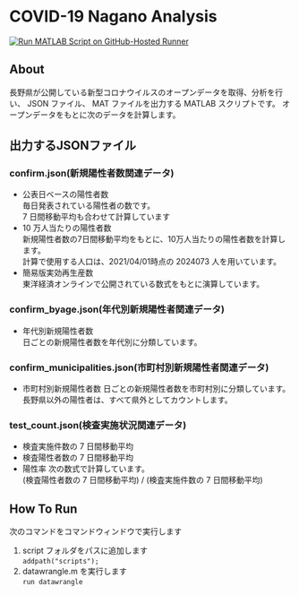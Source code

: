 # COVID-19 Nagano Analysis
[![Run MATLAB Script on GitHub-Hosted Runner](https://github.com/kikd/covid19-nagano-analyze/actions/workflows/matlab.yml/badge.svg)](https://github.com/kikd/covid19-nagano-analyze/actions/workflows/matlab.yml)
## About
長野県が公開している新型コロナウイルスのオープンデータを取得、分析を行い、 JSON ファイル、 MAT ファイルを出力する MATLAB スクリプトです。
オープンデータをもとに次のデータを計算します。

## 出力するJSONファイル
### confirm.json(新規陽性者数関連データ)
* 公表日ベースの陽性者数  
  毎日発表されている陽性者の数です。  
  7 日間移動平均も合わせて計算しています
* 10 万人当たりの陽性者数  
  新規陽性者数の7日間移動平均をもとに、10万人当たりの陽性者数を計算します。  
  計算で使用する人口は、2021/04/01時点の 2024073 人を用いています。  
* 簡易版実効再生産数  
  東洋経済オンラインで公開されている数式をもとに演算しています。  
### confirm_byage.json(年代別新規陽性者関連データ)
* 年代別新規陽性者数  
  日ごとの新規陽性者数を年代別に分類しています。
### confirm_municipalities.json(市町村別新規陽性者関連データ)
* 市町村別新規陽性者数
  日ごとの新規陽性者数を市町村別に分類しています。  
  長野県以外の陽性者は、すべて県外としてカウントします。

### test_count.json(検査実施状況関連データ)
* 検査実施件数の 7 日間移動平均
* 検査陽性者数の 7 日間移動平均
* 陽性率
  次の数式で計算しています。  
  (検査陽性者数の 7 日間移動平均) / (検査実施件数の 7 日間移動平均)

## How To Run
次のコマンドをコマンドウィンドウで実行します
1. script フォルダをパスに追加します  
  `addpath("scripts");`
2. datawrangle.m を実行します  
  `run datawrangle`
